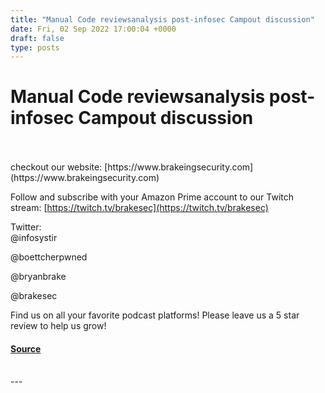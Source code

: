```yaml
---
title: "Manual Code reviewsanalysis post-infosec Campout discussion"
date: Fri, 02 Sep 2022 17:00:04 +0000
draft: false
type: posts
---
```

# Manual Code reviewsanalysis post-infosec Campout discussion

<br/>

<br/>
checkout our website: [https://www.brakeingsecurity.com](https://www.brakeingsecurity.com)

Follow and subscribe with your Amazon Prime account to our Twitch stream: [https://twitch.tv/brakesec](https://twitch.tv/brakesec)

Twitter:  
@infosystir

@boettcherpwned

@bryanbrake

@brakesec

Find us on all your favorite podcast platforms! Please leave us a 5 star review to help us grow!

#### [Source](http://brakeingsecurity.com/manual-code-reviewsanalysis-post-infosec-campout-discussion)

<br/>
---
